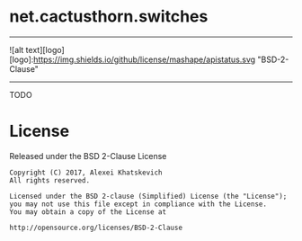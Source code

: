 
# net.cactusthorn.switches
---

![alt text][logo]
[logo]:https://img.shields.io/github/license/mashape/apistatus.svg "BSD-2-Clause"

---
TODO


# License

Released under the BSD 2-Clause License
```
Copyright (C) 2017, Alexei Khatskevich
All rights reserved.

Licensed under the BSD 2-clause (Simplified) License (the "License");
you may not use this file except in compliance with the License.
You may obtain a copy of the License at
 
http://opensource.org/licenses/BSD-2-Clause
```
